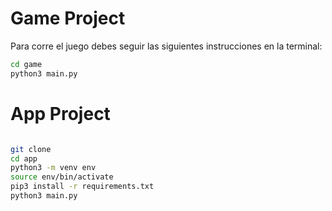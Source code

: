 # Game Project

Para corre el juego debes seguir las siguientes instrucciones en la terminal:

```sh
cd game
python3 main.py
```

# App Project

```sh

git clone
cd app
python3 -m venv env
source env/bin/activate
pip3 install -r requirements.txt
python3 main.py


```
